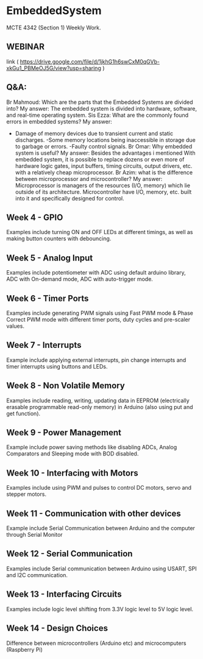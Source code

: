 # EmbeddedSystem
MCTE 4342 (Section 1) Weekly Work.


## WEBINAR 
link ( https://drive.google.com/file/d/1jkhG1h6swCxM0qGVb-xkGu1_PBMeOJ5G/view?usp=sharing )

## Q&A:
Br Mahmoud: Which are the parts that the Embedded Systems are divided into?
My answer: The embedded system is divided into hardware, software, and real-time operating system.
Sis Ezza: What are the commonly found errors in embedded systems?
My answer:
- Damage of memory devices due to transient current and static discharges.
-Some memory locations being inaccessible in storage due to garbage or errors.
-Faulty control signals.
Br Omar: Why embedded system is useful?
My answer: Besides the advantages i mentioned With embedded system, it is possible to replace dozens or even more of hardware logic gates, input buffers, timing circuits, output drivers, etc. with a relatively cheap microprocessor.
Br Azim: what is the difference between microprocessor and microcontroller?
My answer: Microprocessor is managers of the resources (I/O, memory) which lie outside of its architecture.
Microcontroller have I/O, memory, etc. built into it and specifically designed for control.

## Week 4 - GPIO

Examples include turning ON and OFF LEDs at different timings, as well as making button counters with debouncing.

## Week 5 - Analog Input

Examples include potentiometer with ADC using default arduino library, ADC with On-demand mode, ADC with auto-trigger mode.

## Week 6 - Timer Ports

Examples include generating PWM signals using Fast PWM mode & Phase Correct PWM mode with different timer ports, duty cycles and pre-scaler values.

## Week 7 - Interrupts

Example include applying external interrupts, pin change interrupts and timer interrupts using buttons and LEDs.

## Week 8 - Non Volatile Memory

Examples include reading, writing, updating data in EEPROM (electrically erasable programmable read-only memory) in Arduino (also using put and get function).

## Week 9 - Power Management

Example include power saving methods like disabling ADCs, Analog Comparators and Sleeping mode with BOD disabled.

## Week 10 - Interfacing with Motors

Examples include using PWM and pulses to control DC motors, servo and stepper motors.

## Week 11 - Communication with other devices

Example include Serial Communication between Arduino and the computer through Serial Monitor

## Week 12 - Serial Communication

Examples include Serial communication between Arduino using USART, SPI and I2C communication.

## Week 13 - Interfacing Circuits

Examples include logic level shifting from 3.3V logic level to 5V logic level.

## Week 14 - Design Choices

Difference between microcontrollers (Arduino etc) and microcomputers (Raspberry Pi)
